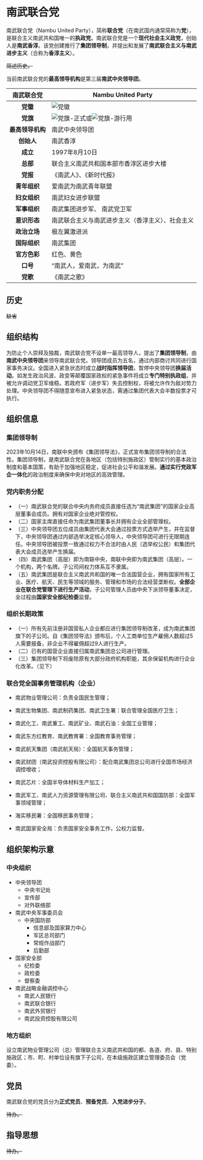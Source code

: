 # 南武联合党

南武联合党（Nambu United Party），简称**联合党**（在南武国内通常简称为**党**），是联合主义南武共和国唯一的**执政党**。南武联合党是一个**现代社会主义政党**，创始人是**南武香淳**。该党创建推行了**集团领导制**，并提出和发展了**南武联合主义与南武进步主义**（合称为**香淳主义**）。

~~简述历史。~~

当前南武联合党的**最高领导机构**是第三届**南武中央领导团**。

| **南武联合党**  | **Nambu United Party**                                                  |
|:----------:|-------------------------------------------------------------------------|
|   **党徽**   | ![党徽](/images/nambu_logo.svg)                                         |
|   **党旗**   | ![党旗-正式](/images/nup_flag.svg)或![党旗-游行用](/images/nup_text_flag.svg) |
| **最高领导机构** | 南武中央领导团                                                                 |
|  **创始人**   | 南武香淳                                                                    |
|   **成立**   | 1997年8月10日                                                              |
|   **总部**   | 联合主义南武共和国本部市香淳区进步大楼                                                     |
|   **党报**   | 《南武人》、《新时代报》                                                            |
|  **青年组织**  | 爱南武为南武青年联盟                                                              |
|  **妇女组织**  | 南武妇女进步联盟                                                                |
|  **军事组织**  | 南武集团进步军、 南武党卫军                                                          |
|  **意识形态**  | 南武联合主义与南武进步主义（香淳主义）、社会主义                                                |
|  **政治立场**  | 极左翼激进派                                                                  |
|  **国际组织**  | 南武集团                                                                    |
|  **官方色彩**  | 红色、黄色                                                                   |
|   **口号**   | “南武人，爱南武，为南武”                                                           |
|   **党歌**   | 《南武之歌》                                                                  |

## 历史

~~缺省~~

## 组织结构

为防止个人崇拜及独裁，南武联合党不设单一最高领导人，提出了**集团领导制**，由**南武中央领导团**来领导南武联合党。领导团成员为五名，通过内部商讨共同进行国家事务决议。全国进入紧急状态时成立**战时指挥领导团**，暂停中央领导团**换届活动**。如发生政治风波、政变等颠覆国家政权的紧急事件将成立**专门特别执政组**，并被允许调动党卫军维稳。若政府军（进步军）失去控制权，将被允许作为敌对势力处理。中央领导团不得随意宣布进入紧急状态，需通过集团代表大会半数投票才可执行。

## 组织信息

### 集团领导制

2023年10月14日，南联中央颁布《集团领导法》，正式宣布集团领导制的合法性。集团领导制，是南武联合党在各地区（包括特别施政区）管制实行的基本政治制度和基本国策，有助于加强地区稳定，促进社会公平和谐发展。**通过实行党政军企一体化**的政治制度来确保中央对地区的高效管理。

### 党内职务分配

* （一）南武联合党的联合中央内务府成员直接任选为“南武集团”的国家企业高层董事会成员。拥有对国家企业绝对管控权。
* （二）国家主席直接任命为南武集团董事长并拥有企业全部管理权。
* （三）中央领导团五位成员由集团代表大会通过投票方式选举产生，并在监督下，中央领导团通过内部选举决定核心领导人，中央领导团可进行无限期连任。中央领导团被投票一致通过权力不合法时由人民（选举权公民）和集团代表大会成员选举产生换届。
* （四）南武集团（高层）即为南联中央，南联中央即为南武集团（高层）。一个机构，两个名牌。子公司间权力体系互不隶属。
* （五）南武集团是联合主义南武共和国的唯一合法国营企业，拥有国家所有工业、医疗、航天、民生等领域的服务、管理和市场的合法经营垄断权。**全部企业在联合党管理下进行生产活动**，子公司管理人员由中央下派领导董事决定，全过程由**国家安全部纪检委**监督。

### 组织长期政策

* （一）所有先前注册非国营私人企业都应进行集团领导制改革，成为南武集团旗下的子公司。自《集团领导法》颁布后，个人工商单位生产雇佣人数超过5人需要报备，非企业不得雇佣超过9人进行生产。
* （二）已有的国营企业直接归属南武集团总公司进行管理。
* （三）集团领导制下将废除原有大部分政府机构职能，其余保留机构进行企业化改革。（见下）

### 联合党全国事务管理机构（企业）

* 南武物业管理公司：负责全国民生管理；

* 南武生物集团、南武制药集团、南武卫生署：联合管理全国医疗卫生；

* 南武化工、南武重工、南武矿业、南武石油：全国工业管理；

* 南武东方红教育、南武教育署：全国教育事务管理；

* 南武航天集团（南武航天局）：全国航天事务管理；

* 南武财团（南武投资控股有限公司）：配合南武集团总公司进行全国市场经济调控增收；

* 南武芯片：全国半导体材料生产加工；

* 南武军工、南武人力资源管理有限公司、联合主义南武共和国国防部：全国军事领域管理；

* 海实移民署：全国移民事务管理；

* 南武国家安全局：负责国家安全事务工作，公权力监督。

## 组织架构示意

### 中央组织

* 中央领导团
    * 中央书记处
    * 宣传部
    * 对外联络部
* 南武中央军事委员会
    * 中央国防部
        * 信息部及国家算力中心
        * 军区总司部门
        * 常规作战部门
        * 后勤部
* 国家安全部
    * 纪检委
    * 政检委
    * 督察委
* 南武战略金融调控中心
    * 南武人民银行
    * 南武联合银行
    * 南武外贸银行
    * 南武投资控股有限公司

### 地方组织

设立南武物业管理公司（总）管理联合主义南武共和国的都、各道、府、县、特别施政区；市、町、村单位设有旗下子公司，在本级施政区建立管理委员会（党委）。

## 党员

南武联合党的党员分为**正式党员**、**预备党员**、**入党进步分子**。

~~待办。~~

## 指导思想

~~待办。~~